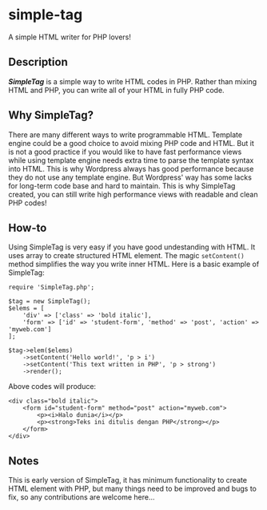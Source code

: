 # simple-tag
A simple HTML writer for PHP lovers!

## Description
<strong><i>SimpleTag</i></strong> is a simple way to write HTML codes in PHP.
Rather than mixing HTML and PHP, you can write all of your HTML in fully PHP code.

## Why SimpleTag?
There are many different ways to write programmable HTML. Template engine could be
a good choice to avoid mixing PHP code and HTML. But it is not a good practice if 
you would like to have fast performance views while using template engine needs extra time 
to parse the template syntax into HTML. This is why Wordpress always has good performance because 
they do not use any template engine. But Wordpress' way has some lacks for long-term 
code base and hard to maintain. This is why SimpleTag created, you can still write high performance
views with readable and clean PHP codes!

## How-to
Using SimpleTag is very easy if you have good undestanding with HTML. It uses array
to create structured HTML element. The magic `setContent()` method simplifies the way you
write inner HTML. Here is a basic example of SimpleTag:
```
require 'SimpleTag.php';

$tag = new SimpleTag();
$elems = [
    'div' => ['class' => 'bold italic'],
    'form' => ['id' => 'student-form', 'method' => 'post', 'action' => 'myweb.com']
];

$tag->elem($elems)
    ->setContent('Hello world!', 'p > i')
    ->setContent('This text written in PHP', 'p > strong')
    ->render();
```
Above codes will produce:
```
<div class="bold italic">
    <form id="student-form" method="post" action="myweb.com">
        <p><i>Halo dunia</i></p>
        <p><strong>Teks ini ditulis dengan PHP</strong></p>
    </form>
</div>
```

## Notes
This is early version of SimpleTag, it has minimum functionality to create HTML element with PHP,
but many things need to be improved and bugs to fix, so any contributions are welcome here...